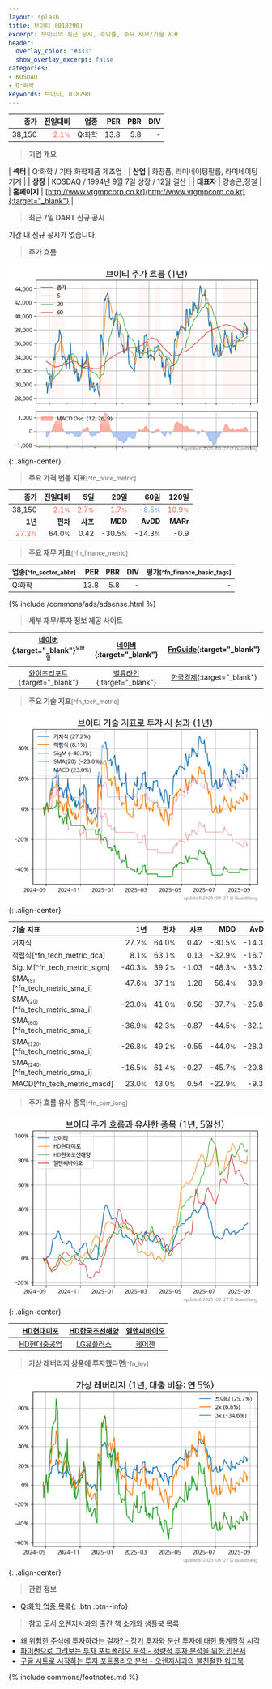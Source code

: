 ```yaml
---
layout: splash
title: 브이티 (018290)
excerpt: 브이티의 최근 공시, 수익률, 주요 재무/기술 지표
header:
  overlay_color: "#333"
  show_overlay_excerpt: false
categories:
- KOSDAQ
- Q:화학
keywords: 브이티, 018290
---
```


| **종가** | **전일대비** | **업종** | **PER** | **PBR** | **DIV** |
| -------: | -----------: | -------: | ------: | ------: | ------: |
| 38,150 | <span style="color: tomato">2.1<small>%</small></span> | Q:화학 | 13.8 | 5.8 | - |

<!-- more -->


> **기업 개요**<a id="company"></a>

| <span style="white-space:nowrap;">**섹터**</span> | Q:화학 / 기타 화학제품 제조업 |
| <span style="white-space:nowrap;">**산업**</span> | 화장품, 라미네이팅필름, 라미네이팅기계 |
| <span style="white-space:nowrap;">**상장**</span> | KOSDAQ / 1994년 9월 7일 상장 / 12월 결산 |
| <span style="white-space:nowrap;">**대표자**</span> | 강승곤,정철 |
| <span style="white-space:nowrap;">**홈페이지**</span> | [http://www.vtgmpcorp.co.kr](http://www.vtgmpcorp.co.kr){:target="_blank"} |


> **최근 7일 DART 신규 공시**<a id="dart"></a>

기간 내 신규 공시가 없습니다.


> **주가 흐름**<a id="price"></a>

![018290](/stock/images/018290.png){: .align-center}


> **주요 가격 변동 지표**<small>[^fn_price_metric]</small>

| **종가** | **전일대비** | **5일** | **20일** | **60일** | **120일** |
| -------: | -----------: | ------: | -------: | -------: | --------: |
| 38,150 | <span style="color: tomato">2.1<small>%</small></span> | <span style="color: tomato">2.7<small>%</small></span> | <span style="color: tomato">1.7<small>%</small></span> | <span style="color: cornflowerblue">-6.5<small>%</small></span> | <span style="color: tomato">10.9<small>%</small></span> |
| **1년** | **편차** | **샤프** | **MDD** | **AvDD** | **MARr** |
| <span style="color: tomato">27.2<small>%</small></span> | 64.0<small>%</small> | 0.42 | -30.5<small>%</small> | -14.3<small>%</small> | -0.9 |


> **주요 재무 지표**<small>[^fn_finance_metric]</small>

| **업종**<small>[^fn_sector_abbr]</small> | **PER** | **PBR** | **DIV** | **평가**<small>[^fn_finance_basic_tags]</small> |
| :--------------------------------------- | ------: | ------: | ------: | ----------------------------------------------: |
| Q:화학 | 13.8 | 5.8 | - | - |



{% include /commons/ads/adsense.html %}

> **세부 재무/투자 정보 제공 사이트**

| [네이버](https://m.stock.naver.com/domestic/stock/018290/finance/summary){:target="_blank"}<sup><small>모바일</small></sup> | [네이버](https://finance.naver.com/item/coinfo.naver?code=018290){:target="_blank"} | [FnGuide](https://comp.fnguide.com/SVO2/ASP/SVD_Invest.asp?gicode=A018290&MenuYn=Y){:target="_blank"} |
| :---: | :---: | :---: |
| [와이즈리포트](https://comp.wisereport.co.kr/company/c1040001.aspx?cmp_cd=018290){:target="_blank"} | [밸류라인](https://www.valueline.co.kr/finance/summary/018290){:target="_blank"} | [한국경제](https://markets.hankyung.com/stock/018290/financial-summary){:target="_blank"} |


> **주요 기술 지표**<small>[^fn_tech_metric]</small>


![018290](/stock/images/018290_tech.png){: .align-center}

| **기술 지표** | **1년** | **편차** | **샤프** | **MDD** | **AvDD** |
| :------------ | ------: | -----------: | -------: | ------: | -------: |
| 거치식 | 27.2<small>%</small> | 64.0<small>%</small> | 0.42 | -30.5<small>%</small> | -14.3<small>%</small> |
| 적립식[^fn_tech_metric_dca] | 8.1<small>%</small> | 63.1<small>%</small> | 0.13 | -32.9<small>%</small> | -16.7<small>%</small> |
| Sig. M[^fn_tech_metric_sigm] | -40.3<small>%</small> | 39.2<small>%</small> | -1.03 | -48.3<small>%</small> | -33.2<small>%</small> |
| SMA<small><sub>(5)</sub></small>[^fn_tech_metric_sma_i] | -47.6<small>%</small> | 37.1<small>%</small> | -1.28 | -56.4<small>%</small> | -39.9<small>%</small> |
| SMA<small><sub>(20)</sub></small>[^fn_tech_metric_sma_i] | -23.0<small>%</small> | 41.0<small>%</small> | -0.56 | -37.7<small>%</small> | -25.8<small>%</small> |
| SMA<small><sub>(60)</sub></small>[^fn_tech_metric_sma_i] | -36.9<small>%</small> | 42.3<small>%</small> | -0.87 | -44.5<small>%</small> | -32.1<small>%</small> |
| SMA<small><sub>(120)</sub></small>[^fn_tech_metric_sma_i] | -26.8<small>%</small> | 49.2<small>%</small> | -0.55 | -44.0<small>%</small> | -28.3<small>%</small> |
| SMA<small><sub>(240)</sub></small>[^fn_tech_metric_sma_i] | -16.5<small>%</small> | 61.4<small>%</small> | -0.27 | -45.7<small>%</small> | -20.8<small>%</small> |
| MACD[^fn_tech_metric_macd] | 23.0<small>%</small> | 43.0<small>%</small> | 0.54 | -22.9<small>%</small> | -9.3<small>%</small> |


> **주가 흐름 유사 종목**<a id="corr"></a><small>[^fn_corr_long]</small>

![018290](/stock/images/018290_corr.png){: .align-center}

|       | [HD현대미포](/010620/) | [HD한국조선해양](/009540/) | [엘앤씨바이오](/290650/) |
| :---: | :------------------------------------: | :------------------------------------: | :------------------------------------: |
|       | [HD현대중공업](/329180/) | [LG유플러스](/032640/) | [케어젠](/214370/) |


> **가상 레버리지 상품에 투자했다면**<a id="2x"></a><small>[^fn_lev]</small>

![018290](/stock/images/018290_2x.png){: .align-center}


> **관련 정보**

- [Q:화학 업종 목록](/stats/sector/kosdaq_업종_화학_종목/){: .btn .btn--info}

> **참고 도서** [오렌지사과의 출간 책 소개와 샘플북 목록](https://kongdori.tistory.com/691)

- [왜 위험한 주식에 투자하라는 걸까? - 장기 투자와 분산 투자에 대한 통계학적 시각](https://kongdori.tistory.com/421)
- [파이썬으로 그려보는 투자 포트폴리오 분석  - 정량적 투자 분석을 위한 입문서](https://kongdori.tistory.com/643)
- [구글 시트로 시작하는 투자 포트폴리오 분석 - 오렌지사과의 불친절한 워크북](https://kongdori.tistory.com/449)


{% include commons/footnotes.md %}
